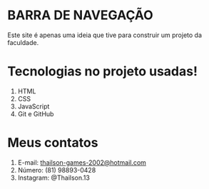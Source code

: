 # BARRA DE NAVEGAÇÃO

Este site é apenas uma ideia que tive para construir um
projeto da faculdade.

# Tecnologias no projeto usadas!

1. HTML
2. CSS
3. JavaScript
4. Git e GitHub

# Meus contatos
1. E-mail: thailson-games-2002@hotmail.com
2. Número: (81) 98893-0428
3. Instagram: @Thailson.13

